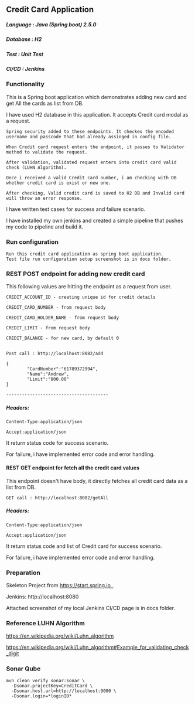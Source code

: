 ## Credit Card Application

##### Language  :  Java (Spring boot) 2.5.0
##### Database  :  H2 
##### Test      :  Unit Test
##### CI/CD     :  Jenkins

### Functionality


This is a Spring boot application which demonstrates adding new card and get All the cards as list from DB.

I have used H2 database in this application. It accepts Credit card modal as a request. 

    Spring security added to these endpoints. It checkes the encoded username and passcode that had already assinged in config file.
    
    When Credit card request enters the endpoint, it passes to Validator method to validate the request.

    After validation, validated request enters into credit card valid check (LUHN Algorithm).

    Once i received a valid Credit card number, i am checking with DB whether credit card is exist or new one.

    After checking, Valid credit card is saved to H2 DB and Invalid card will throw an error response.

I have written test cases for success and failure scenario.

I have installed my own jenkins and created a simple pipeline that pushes my code to pipeline and build it.

### Run configuration

    Run this credit card application as spring boot application.
    Test file run configuration setup screenshot is in docs folder. 

### REST POST endpoint for adding new credit card

This following values are hitting the endpoint as a request from user.

    CREDIT_ACCOUNT_ID - creating unique id for credit details

    CREDIT_CARD_NUMBER - from request body

    CREDIT_CARD_HOLDER_NAME - from request body

    CREDIT_LIMIT - from request body

    CREDIT_BALANCE - for new card, by default 0


    Post call : http://localhost:8082/add

    {
            "CardNumber":"61789372994",
            "Name":"Andrew",
            "Limit":"800.00"
    }
    
    ---------------------------------------
    
##### Headers: 
    
    Content-Type:application/json
    
    Accept:application/json
    
It return status code for success scenario.

For failure, i have implemented error code and error handling.

#### REST GET endpoint for fetch all the credit card values
    
This endpoint doesn't have body, it directly fetches all credit card data as a list from DB.

    GET call : http://localhost:8082/getAll  
    
##### Headers: 
    
    Content-Type:application/json
    
    Accept:application/json
    
It return status code and list of Credit card for success scenario.

For failure, i have implemented error code and error handling.

### Preparation 

Skeleton Project from  https://start.spring.io  

Jenkins: http://localhost:8080

Attached screenshot of my local Jenkins CI/CD page is in docs folder.

### Reference LUHN Algorithm 

https://en.wikipedia.org/wiki/Luhn_algorithm

https://en.wikipedia.org/wiki/Luhn_algorithm#Example_for_validating_check_digit


### Sonar Qube

    mvn clean verify sonar:sonar \
      -Dsonar.projectKey=CreditCard \
      -Dsonar.host.url=http://localhost:9000 \
      -Dsonar.login=*loginID*